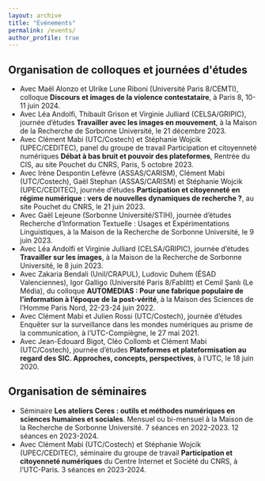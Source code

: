```yaml
---
layout: archive
title: "Événements"
permalink: /events/
author_profile: true
---
```


## Organisation de colloques et journées d'études

* Avec Maël Alonzo et Ulrike Lune Riboni (Université Paris 8/CEMTI), colloque **Discours et images de la violence contestataire**, à Paris 8, 10-11 juin 2024.
* Avec Léa Andolfi, Thibault Grison et Virginie Julliard (CELSA/GRIPIC), journée d’études **Travailler avec les images en mouvement**, à la Maison de la Recherche de Sorbonne Université, le 21 décembre 2023.
* Avec Clément Mabi (UTC/Costech) et Stéphanie Wojcik (UPEC/CEDITEC), panel du groupe de travail Participation et citoyenneté numériques **Débat à bas bruit et pouvoir des plateformes**, Rentrée du CIS, au site Pouchet du CNRS, Paris, 5 octobre 2023.
* Avec Irène Despontin Lefèvre (ASSAS/CARISM), Clément Mabi (UTC/Costech), Gaël Stephan (ASSAS/CARISM) et Stéphanie Wojcik (UPEC/CEDITEC), journée d’études **Participation et citoyenneté en régime numérique : vers de nouvelles dynamiques de recherche ?**, au site Pouchet du CNRS, le 21 juin 2023.
* Avec Gaël Lejeune (Sorbonne Université/STIH), journée d’études Recherche d’Information Textuelle : Usages et Expérimentations Linguistiques, à la Maison de la Recherche de Sorbonne Université, le 9 juin 2023.
* Avec Léa Andolfi et Virginie Julliard (CELSA/GRIPIC), journée d’études **Travailler sur les images**, à la Maison de la Recherche de Sorbonne Université, le 8 juin 2023.
* Avec  Zakaria Bendali (Unil/CRAPUL), Ludovic Duhem (ÉSAD Valenciennes), Igor Galligo (Université Paris 8/Fablitt) et Cemil Şanlı (Le Média), du colloque **AUTOMEDIAS : Pour une fabrique populaire de l’information à l’époque de la post-vérité**, à la Maison des Sciences de l’Homme Paris Nord, 22-23-24 juin 2022.
* Avec Clément Mabi et Julien Rossi (UTC/Costech), journée d’études Enquêter sur la surveillance dans les mondes numériques au prisme de la communication, à l’UTC-Compiègne, le 27 mai 2021.
* Avec Jean-Edouard Bigot, Cléo Collomb et Clément Mabi (UTC/Costech), journée d’études **Plateformes et plateformisation au regard des SIC. Approches, concepts, perspectives**, à l’UTC, le 18 juin 2020.

## Organisation de séminaires
* Séminaire **Les ateliers Ceres : outils et méthodes numériques en sciences humaines et sociales**. Mensuel ou bi-mensuel à la Maison de la Recherche de Sorbonne Université. 7 séances en 2022-2023. 12 séances en 2023-2024.
* Avec Clément Mabi (UTC/Costech) et Stéphanie Wojcik (UPEC/CEDITEC), séminaire du groupe de travail **Participation et citoyenneté numériques** du Centre Internet et Société du CNRS, à l’UTC-Paris. 3 séances en 2023-2024.

